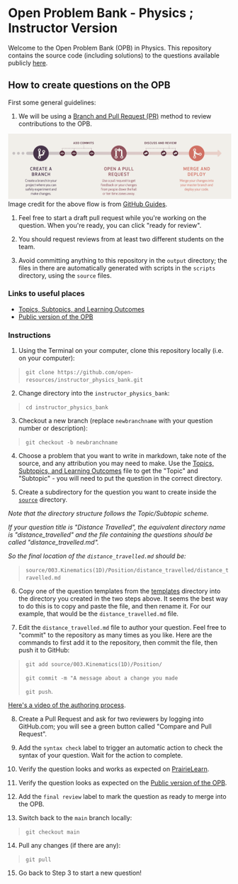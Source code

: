 
# Open Problem Bank - Physics ; Instructor Version

Welcome to the Open Problem Bank (OPB) in Physics.
This repository contains the source code (including solutions) to the questions available publicly [here](https://firas.moosvi.com/oer/physicsbank).

## How to create questions on the OPB

First some general guidelines:

1. We will be using a [Branch and Pull Request (PR)](https://guides.github.com/introduction/flow/) method to review contributions to the OPB.

![The GitHub Flow: Branch off main, add commits, create a pull request, discuss, and then merge it in.](images/flow.png)
Image credit for the above flow is from [GitHub Guides](https://guides.github.com/pdfs/githubflow-online.pdf).

1. Feel free to start a draft pull request while you're working on the question. When you're ready, you can click "ready for review". 

1. You should request reviews from at least two different students on the team.

1. Avoid committing anything to this repository in the `output` directory; the files in there are automatically generated with scripts in the `scripts` directory, using the `source` files.

### Links to useful places

- [Topics, Subtopics, and Learning Outcomes](https://github.com/open-resources/learning_outcomes/blob/main/Masterlist.csv)
- [Public version of the OPB](https://firas.moosvi.com/oer/physicsbank)

### Instructions

1. Using the Terminal on your computer, clone this repository locally (i.e. on your computer):

> `git clone https://github.com/open-resources/instructor_physics_bank.git`

2. Change directory into the `instructor_physics_bank`:

> `cd instructor_physics_bank`

3. Checkout a new branch (replace `newbranchname` with your question number or description):

> `git checkout -b newbranchname`

4. Choose a problem that you want to write in markdown, take note of the source, and any attribution you may need to make. Use the [Topics, Subtopics, and Learning Outcomes](https://github.com/open-resources/learning_outcomes/blob/main/Masterlist.csv) file to get the "Topic" and "Subtopic" - you will need to put the question in the correct directory.

5. Create a subdirectory for the question you want to create inside the [`source`](https://github.com/open-resources/instructor_physics_bank/tree/main/source) directory.

*Note that the directory structure follows the Topic/Subtopic scheme.*

*If your question title is "Distance Travelled", the equivalent directory name is "distance_travelled" and the file containing the questions should be called "distance_travelled.md".*

*So the final location of the `distance_travelled.md` should be:*

> `source/003.Kinematics(1D)/Position/distance_travelled/distance_travelled.md`

6. Copy one of the question templates from the [templates](https://github.com/open-resources/instructor_physics_bank/tree/main/templates) directory into the directory you created in the two steps above. It seems the best way to do this is to copy and paste the file, and then rename it. For our example, that would be the `distance_travelled.md` file.

7. Edit the `distance_travelled.md` file to author your question. Feel free to "commit" to the repository as many times as you like. Here are the commands to first add it to the repository, then commit the file, then push it to GitHub:

> `git add source/003.Kinematics(1D)/Position/`
> 
> `git commit -m "A message about a change you made`
> 
> `git push`.

[Here's a video of the authoring process](https://vimeo.com/554494220).

8. Create a Pull Request and ask for two reviewers by logging into GitHub.com; you will see a green button called "Compare and Pull Request".

9. Add the `syntax check` label to trigger an automatic action to check the syntax of your question. Wait for the action to complete.

10. Verify the question looks and works as expected on [PrairieLearn](https://ca.prairielearn.org/pl/course_instance/2320/instructor/course_admin/questions).

11. Verify the question looks as expected on the [Public version of the OPB](https://firas.moosvi.com/oer/physicsbank).

12. Add the `final review` label to mark the question as ready to merge into the OPB.

13. Switch back to the `main` branch locally:

> `git checkout main`

14. Pull any changes (if there are any):

> `git pull`

15. Go back to Step 3 to start a new question!
